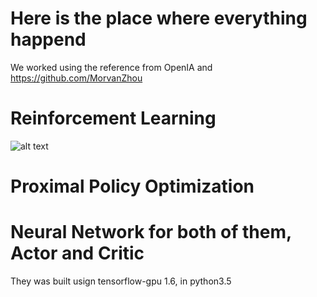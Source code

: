 # Here is the place where everything happend 
We worked using the reference from OpenIA and https://github.com/MorvanZhou

# Reinforcement Learning
![alt text](https://github.com/DavidCastilloAlvarado/path_planning_self_driving/raw/master/path_planning_RL_PPO/images/RL.png)


# Proximal Policy Optimization



# Neural Network for both of them, Actor and Critic
They was built usign tensorflow-gpu 1.6, in python3.5

